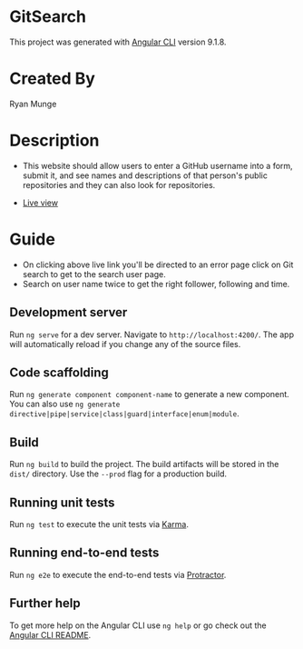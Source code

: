 # GitSearch

This project was generated with [Angular CLI](https://github.com/angular/angular-cli) version 9.1.8.

# Created By

Ryan Munge

# Description

* This website should allow users to enter a GitHub   username into a form, submit it, and see names and descriptions of that person's public repositories and they can also look for repositories.

* [Live view](https://ryan-gm.github.io/GitSearch/)

# Guide

* On clicking above live link you'll be directed to an error page click on Git search to get to the search user page.
* Search on user name twice to get the right follower, following and time.

## Development server

Run `ng serve` for a dev server. Navigate to `http://localhost:4200/`. The app will automatically reload if you change any of the source files.

## Code scaffolding

Run `ng generate component component-name` to generate a new component. You can also use `ng generate directive|pipe|service|class|guard|interface|enum|module`.

## Build

Run `ng build` to build the project. The build artifacts will be stored in the `dist/` directory. Use the `--prod` flag for a production build.

## Running unit tests

Run `ng test` to execute the unit tests via [Karma](https://karma-runner.github.io).

## Running end-to-end tests

Run `ng e2e` to execute the end-to-end tests via [Protractor](http://www.protractortest.org/).

## Further help

To get more help on the Angular CLI use `ng help` or go check out the [Angular CLI README](https://github.com/angular/angular-cli/blob/master/README.md).
